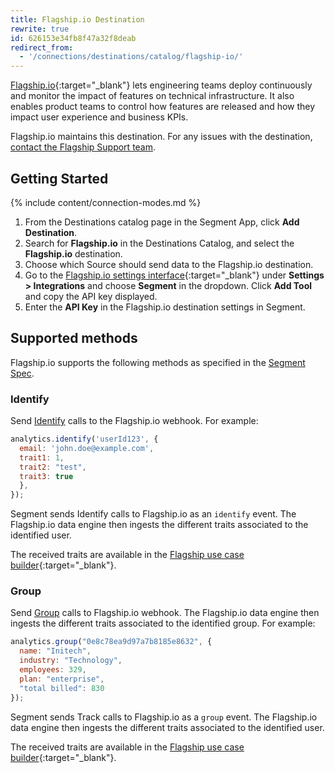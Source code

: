 ```yaml
---
title: Flagship.io Destination
rewrite: true
id: 626153e34fb8f47a32f8deab
redirect_from:
  - '/connections/destinations/catalog/flagship-io/'
---
```


[Flagship.io](https://www.Flagship.io/?utm_source=segmentio&utm_medium=docs&utm_campaign=partners){:target="_blank"} lets engineering teams deploy continuously and monitor the impact of features on technical infrastructure. It also enables product teams to control how features are released and how they impact user experience and business KPIs.

Flagship.io maintains this destination. For any issues with the destination, [contact the Flagship Support team](mailto:support@flagship.io).

## Getting Started

{% include content/connection-modes.md %} 

1. From the Destinations catalog page in the Segment App, click **Add Destination**.
2. Search for **Flagship.io** in the Destinations Catalog, and select the **Flagship.io** destination.
3. Choose which Source should send data to the Flagship.io destination.
4. Go to the [Flagship.io settings interface](https://app.flagship.io/env/c92t23fode700aontbvg/settings/integrations){:target="_blank"} under **Settings > Integrations** and choose **Segment** in the dropdown. Click **Add Tool** and copy the API key displayed.
5. Enter the **API Key** in the Flagship.io destination settings in Segment.

## Supported methods

Flagship.io supports the following methods as specified in the [Segment Spec](/docs/connections/spec).

### Identify

Send [Identify](/docs/connections/spec/identify) calls to the Flagship.io webhook. For example:

```js
analytics.identify('userId123', {
  email: 'john.doe@example.com',
  trait1: 1,
  trait2: "test",
  trait3: true
  },    
});
```

Segment sends Identify calls to Flagship.io as an `identify` event. The Flagship.io data engine then ingests the different traits associated to the identified user.

The received traits are available in the [Flagship use case builder](https://docs.developers.flagship.io/docs/getting-started-with-flagship#4-create-your-first-campaign-on-the-platform){:target="_blank"}.


### Group

Send [Group](/docs/connections/spec/group) calls to Flagship.io webhook. The Flagship.io data engine then ingests the different traits associated to the identified group. For example:

```js
analytics.group("0e8c78ea9d97a7b8185e8632", {
  name: "Initech",
  industry: "Technology",
  employees: 329,
  plan: "enterprise",
  "total billed": 830
});
```

Segment sends Track calls to Flagship.io as a `group` event. The Flagship.io data engine then ingests the different traits associated to the identified user.

The received traits are available in the [Flagship use case builder](https://docs.developers.flagship.io/docs/getting-started-with-flagship#4-create-your-first-campaign-on-the-platform){:target="_blank"}.
